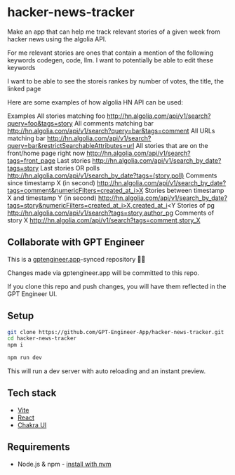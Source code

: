 # hacker-news-tracker

Make an app that can help me track relevant stories of a given week from hacker news using the algolia API. 

For me relevant stories are ones that contain a mention of the following keywords codegen, code, llm. I want to potentially be able to edit these keywords

I want to be able to see the storeis rankes by number of votes, the title, the linked page

Here are some examples of how algolia HN API can be used: 

Examples
All stories matching foo
http://hn.algolia.com/api/v1/search?query=foo&tags=story
All comments matching bar
http://hn.algolia.com/api/v1/search?query=bar&tags=comment
All URLs matching bar
http://hn.algolia.com/api/v1/search?query=bar&restrictSearchableAttributes=url
All stories that are on the front/home page right now
http://hn.algolia.com/api/v1/search?tags=front_page
Last stories
http://hn.algolia.com/api/v1/search_by_date?tags=story
Last stories OR polls
http://hn.algolia.com/api/v1/search_by_date?tags=(story,poll)
Comments since timestamp X (in second)
http://hn.algolia.com/api/v1/search_by_date?tags=comment&numericFilters=created_at_i>X
Stories between timestamp X and timestamp Y (in second)
http://hn.algolia.com/api/v1/search_by_date?tags=story&numericFilters=created_at_i>X,created_at_i<Y
Stories of pg
http://hn.algolia.com/api/v1/search?tags=story,author_pg
Comments of story X
http://hn.algolia.com/api/v1/search?tags=comment,story_X




## Collaborate with GPT Engineer

This is a [gptengineer.app](https://gptengineer.app)-synced repository 🌟🤖

Changes made via gptengineer.app will be committed to this repo.

If you clone this repo and push changes, you will have them reflected in the GPT Engineer UI.

## Setup

```sh
git clone https://github.com/GPT-Engineer-App/hacker-news-tracker.git
cd hacker-news-tracker
npm i
```

```sh
npm run dev
```

This will run a dev server with auto reloading and an instant preview.

## Tech stack

- [Vite](https://vitejs.dev/)
- [React](https://react.dev/)
- [Chakra UI](https://chakra-ui.com/)

## Requirements

- Node.js & npm - [install with nvm](https://github.com/nvm-sh/nvm#installing-and-updating)
